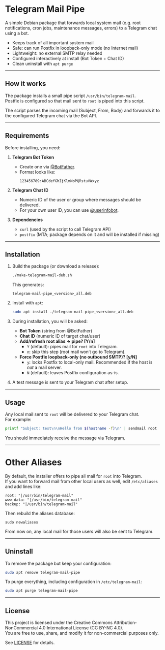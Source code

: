 # Telegram Mail Pipe

A simple Debian package that forwards local system mail (e.g. root notifications, cron jobs, maintenance messages, errors) to a Telegram chat using a bot.

- Keeps track of all important system mail
- Safe: can run Postfix in loopback-only mode (no Internet mail)
- Lightweight: no external SMTP relay needed
- Configured interactively at install (Bot Token + Chat ID)
- Clean uninstall with `apt purge`

---

## How it works

The package installs a small pipe script `/usr/bin/telegram-mail`.  
Postfix is configured so that mail sent to `root` is piped into this script.  

The script parses the incoming mail (Subject, From, Body) and forwards it to the configured Telegram chat via the Bot API.

---

## Requirements

Before installing, you need:

1. **Telegram Bot Token**  
   - Create one via [@BotFather](https://t.me/BotFather).  
   - Format looks like:  
     ```
     123456789:ABCdefGhIjKlmNoPQRstuVWxyz
     ```

2. **Telegram Chat ID**  
   - Numeric ID of the user or group where messages should be delivered.  
   - For your own user ID, you can use [@userinfobot](https://t.me/userinfobot).  

3. **Dependencies**  
   - `curl` (used by the script to call Telegram API)  
   - `postfix` (MTA; package depends on it and will be installed if missing)  

---

## Installation

1. Build the package (or download a release):

   ```bash
   ./make-telegram-mail-deb.sh
   ```

   This generates:  
   ```
   telegram-mail-pipe_<version>_all.deb
   ```

2. Install with `apt`:

   ```bash
   sudo apt install ./telegram-mail-pipe_<version>_all.deb
   ```

3. During installation, you will be asked:

   - **Bot Token** (string from @BotFather)  
   - **Chat ID** (numeric ID of target chat/user)  
   - **Add/refresh root alias → pipe? [Y/n]**  
     - `Y` (default): pipes mail for `root` into Telegram.  
     - `n`: skip this step (root mail won’t go to Telegram).  
   - **Force Postfix loopback-only (no outbound SMTP)? [y/N]**  
     - `y`: locks Postfix to local-only mail. Recommended if the host is *not* a mail server.  
     - `N` (default): leaves Postfix configuration as-is.  

4. A test message is sent to your Telegram chat after setup.

---

## Usage

Any local mail sent to `root` will be delivered to your Telegram chat.  
For example:

```bash
printf "Subject: test\n\nHello from $(hostname -f)\n" | sendmail root
```

You should immediately receive the message via Telegram.

---

# Other Aliases

By default, the installer offers to pipe all mail for `root` into Telegram.  
If you want to forward mail from other local users as well, edit `/etc/aliases` and add lines like:

```
root: "|/usr/bin/telegram-mail"
www-data: "|/usr/bin/telegram-mail"
backup: "|/usr/bin/telegram-mail"
```

Then rebuild the aliases database:

```
sudo newaliases
```

From now on, any local mail for those users will also be sent to Telegram.

---

## Uninstall

To remove the package but keep your configuration:

```bash
sudo apt remove telegram-mail-pipe
```

To purge everything, including configuration in `/etc/telegram-mail`:

```bash
sudo apt purge telegram-mail-pipe
```

---

## License

This project is licensed under the Creative Commons Attribution-NonCommercial 4.0 International License (CC BY-NC 4.0).  
You are free to use, share, and modify it for non-commercial purposes only.  

See [LICENSE](LICENSE) for details.
